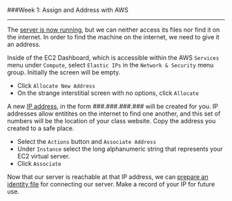 ###Week 1: Assign and Address with AWS

-----

The [server is now running](server.md), but we can neither access its files nor find it on the internet. In order to find the machine on the internet, we need to give it an address.

Inside of the EC2 Dashboard, which is accessible within the AWS `Services` menu under `Compute`, select `Elastic IPs` in the `Network & Security` menu group. Initially the screen will be empty.

- Click `Allocate New Address` 
- On the strange interstitial screen with no options, click `Allocate`

A new [IP address](https://en.wikipedia.org/wiki/IP_address), in the form ###.###.###.### will be created for you. IP addresses allow entitites on the internet to find one another, and this set of numbers will be the location of your class website. Copy the address you created to a safe place.

- Select the `Actions` button and `Associate Address`
- Under `Instance` select the long alphanumeric string that represents your EC2 virtual server.
- Click `Associate`

Now that our server is reachable at that IP address, we can [prepare an identity file](identityfile.md) for connecting our server. Make a record of your IP for future use.
